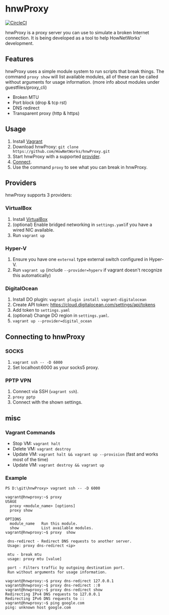 ﻿# hnwProxy
[![CircleCI](https://circleci.com/gh/HowNetWorks/hnwproxy.svg?style=shield)](https://circleci.com/gh/HowNetWorks/hnwproxy)

hnwProxy is a proxy server you can use to simulate a broken Internet connection. It is being developed as a tool to help HowNetWorks' development.

## Features
hnwProxy uses a simple module system to run scripts that break things. The command `proxy show` will list available modules, all of these can be called without arguments for usage information. (more info about modules under guestfiles/proxy_cli)  

 * Broken MTU
 * Port block (drop & tcp rst)
 * DNS redirect
 * Transparent proxy (http & https)

## Usage

 1. Install [Vagrant](https://www.vagrantup.com/downloads.html)
 2. Download hnwProxy: `git clone https://github.com/HowNetWorks/hnwProxy.git`
 3. Start hnwProxy with a supported [provider](#providers).
 4. [Connect](#connecting-to-hnwproxy).
 5. Use the command `proxy` to see what you can break in hnwProxy.


## Providers
hnwProxy supports 3 providers:

### VirtualBox
1. Install [VirtualBox](https://www.virtualbox.org/wiki/Downloads)
2. (optional) Enable bridged networking in `settings.yaml`if you have a wired NIC available.
3. Run `vagrant up`

### Hyper-V
1. Ensure you have one `external` type external switch configured in Hyper-V.
2. Run  `vagrant up` (include `--provider=hyperv` if vagrant doesn't recognize this automatically)

### DigitalOcean
1. Install DO plugin: `vagrant plugin install vagrant-digitalocean`
2. Create API token: https://cloud.digitalocean.com/settings/api/tokens
3. Add token to `settings.yaml`
4. (optional) Change DO region in `settings.yaml`.
5. `vagrant up --provider=digital_ocean`

## Connecting to hnwProxy

### SOCKS
1. `vagrant ssh -- -D 6000`
2. Set localhost:6000 as your socks5 proxy.

### PPTP VPN
1. Connect via SSH (`vagrant ssh`).
2. `proxy pptp`
3. Connect with the shown settings.

## misc

### Vagrant Commands

 * Stop VM: `vagrant halt`
 * Delete VM: `vagrant destroy`
 * Update VM: `vagrant halt && vagrant up --provision` (fast and works most of the time)
 * Update VM: `vagrant destroy && vagrant up`

### Example
```
PS D:\git\hnwProxy> vagrant ssh -- -D 6000

vagrant@hnwproxy:~$ proxy
USAGE
  proxy <module_name> [options]
  proxy show

OPTIONS
  module_name   Run this module.
  show          List available modules.
vagrant@hnwproxy:~$ proxy  show

 dns-redirect - Redirect DNS requests to another server.
 Usage: proxy dns-redirect <ip>

 mtu - break mtu
 usage: proxy mtu [value]

 port - Filters traffic by outgoing destination port.
 Run without arguments for usage information.

vagrant@hnwproxy:~$ proxy dns-redirect 127.0.0.1
vagrant@hnwproxy:~$ proxy dns-redirect ::0
vagrant@hnwproxy:~$ proxy dns-redirect show
Redirecting IPv4 DNS requests to 127.0.0.1
Redirecting IPv6 DNS requests to ::
vagrant@hnwproxy:~$ ping google.com
ping: unknown host google.com
```
